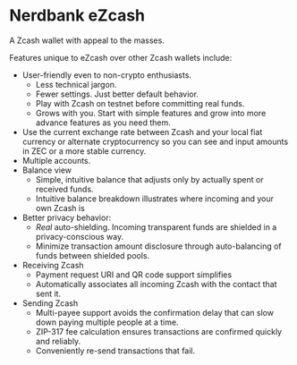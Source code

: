 # Nerdbank eZcash

A Zcash wallet with appeal to the masses.

Features unique to eZcash over other Zcash wallets include:

- User-friendly even to non-crypto enthusiasts.
  - Less technical jargon.
  - Fewer settings. Just better default behavior.
  - Play with Zcash on testnet before committing real funds.
  - Grows with you. Start with simple features and grow into more advance features as you need them.
- Use the current exchange rate between Zcash and your local fiat currency or alternate cryptocurrency so you can see and input amounts in ZEC or a more stable currency.
- Multiple accounts.
- Balance view
  - Simple, intuitive balance that adjusts only by actually spent or received funds.
  - Intuitive balance breakdown illustrates where incoming and your own Zcash is 
- Better privacy behavior:
  - *Real* auto-shielding. Incoming transparent funds are shielded in a privacy-conscious way.
  - Minimize transaction amount disclosure through auto-balancing of funds between shielded pools.
- Receiving Zcash
  - Payment request URI and QR code support simplifies 
  - Automatically associates all incoming Zcash with the contact that sent it.
- Sending Zcash
  - Multi-payee support avoids the confirmation delay that can slow down paying multiple people at a time.
  - ZIP-317 fee calculation ensures transactions are confirmed quickly and reliably.
  - Conveniently re-send transactions that fail.
